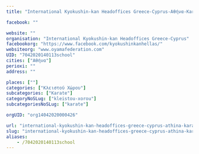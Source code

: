 ```yaml
---
title: "International Kyokushin-kan Headoffices Greece-Cyprus-Αθήνα-Karate"

facebook: ""

website: ""
organisation: "International Kyokushin-kan Headoffices Greece-Cyprus"
facebookorg: "https://www.facebook.com/kyokushinkanhellas/"
websiteorg: "www.oyamafederation.com"
UID: "7042020140113school"
cities: ["Αθήνα"]
perioxi: ""
address: ""

places: [""]
categories: ["Κλειστού Χώρου"]
subcategories: ["Karate"]
categoryNoSLug: ["kleistou-xorou"]
subcategoriesNoSLug: ["karate"]

orgUID: "org14042020000426"

url: "international-kyokushin-kan-headoffices-greece-cyprus-athina-karate/athina"
slug: "international-kyokushin-kan-headoffices-greece-cyprus-athina-karate"
aliases:
    - /7042020140113school
---
```





